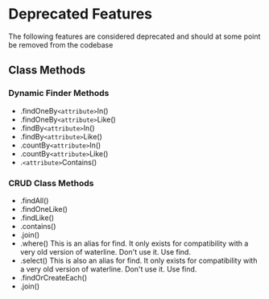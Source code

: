 # Deprecated Features
The following features are considered deprecated and should at some point be removed from the codebase

## Class Methods

### Dynamic Finder Methods

- .findOneBy`<attribute>`In()
- .findOneBy`<attribute>`Like()
- .findBy`<attribute>`In()
- .findBy`<attribute>`Like() 
- .countBy`<attribute>`In()
- .countBy`<attribute>`Like()
- .`<attribute>`Contains()
 
### CRUD Class Methods
- .findAll()
- .findOneLike()
- .findLike()
- .contains()
- .join()
- .where() This is an alias for find.  It only exists for compatibility with a very old version of waterline.  Don't use it.  Use find.  
- .select() This is also an alias for find.  It only exists for compatibility with a very old version of waterline.  Don't use it.  Use find. 
 - .findOrCreateEach()
- .join()
